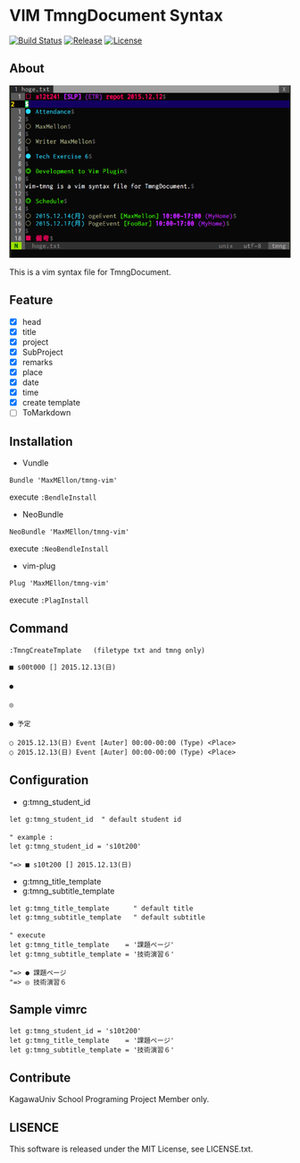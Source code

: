 # VIM TmngDocument Syntax

[![Build Status](https://travis-ci.org/MaxMEllon/vim-tmng.svg?branch=master)](https://travis-ci.org/MaxMEllon/vim-tmng)
[![Release](https://img.shields.io/github/release/MaxMEllon/vim-tmng.svg)](https://github.com/MaxMEllon/vim-tmng/releases/latest)
[![License](https://img.shields.io/github/license/MaxMEllon/vim-tmng.svg)](https://github.com/MaxMEllon/vim-tmng/blob/master/LICENSE.txt)

## About

![demo](https://raw.githubusercontent.com/MaxMEllon/demos/master/vim_tmng.png)

This is a vim syntax file for TmngDocument.

## Feature

- [x] head
- [x] title
- [x] project
- [x] SubProject
- [x] remarks
- [x] place
- [x] date
- [x] time
- [x] create template
- [ ] ToMarkdown

## Installation

- Vundle

```vim
Bundle 'MaxMEllon/tmng-vim'
```

execute `:BendleInstall`

- NeoBundle

```vim
NeoBundle 'MaxMEllon/tmng-vim'
```

execute `:NeoBendleInstall`

- vim-plug

```vim
Plug 'MaxMEllon/tmng-vim'
```

execute `:PlagInstall`

## Command

`:TmngCreateTmplate   (filetype txt and tmng only)`

```txt
■ s00t000 [] 2015.12.13(日)

● 

◎ 

● 予定

○ 2015.12.13(日) Event [Auter] 00:00-00:00 (Type) <Place>
○ 2015.12.13(日) Event [Auter] 00:00-00:00 (Type) <Place>
```

## Configuration

- g:tmng_student_id

```vim
let g:tmng_student_id  " default student id

" example :
let g:tmng_student_id = 's10t200'

"=> ■ s10t200 [] 2015.12.13(日)
```

- g:tmng_title_template
- g:tmng_subtitle_template

```vim
let g:tmng_title_template      " default title
let g:tmng_subtitle_template   " default subtitle

" execute
let g:tmng_title_template    = '課題ページ'
let g:tmng_subtitle_template = '技術演習６'

"=> ● 課題ページ
"=> ◎ 技術演習６
```

## Sample vimrc

```vim
let g:tmng_student_id = 's10t200'
let g:tmng_title_template    = '課題ページ'
let g:tmng_subtitle_template = '技術演習６'
```

## Contribute

KagawaUniv School Programing Project Member only.

## LISENCE

This software is released under the MIT License, see LICENSE.txt.
